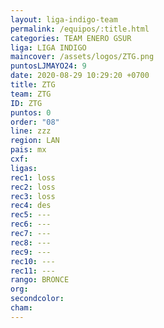 ```yaml
---
layout: liga-indigo-team
permalink: /equipos/:title.html
categories: TEAM ENERO GSUR
liga: LIGA INDIGO
maincover: /assets/logos/ZTG.png
puntosLJMAYO24: 9
date: 2020-08-29 10:29:20 +0700
title: ZTG
team: ZTG
ID: ZTG
puntos: 0
order: "08"
line: zzz
region: LAN
pais: mx
cxf: 
ligas: 
rec1: loss
rec2: loss
rec3: loss
rec4: des
rec5: ---
rec6: ---
rec7: ---
rec8: ---
rec9: ---
rec10: ---
rec11: ---
rango: BRONCE
org: 
secondcolor: 
cham:
---
```



